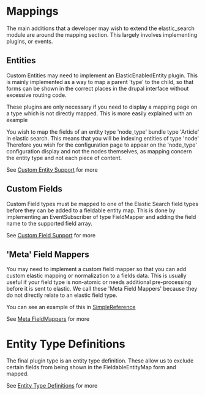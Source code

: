 # Mappings

The main additions that a developer may wish to extend the elastic_search module are around the mapping section. This largely involves implementing plugins, or events.

## Entities

Custom Entities may need to implement an ElasticEnabledEntity plugin. This is mainly implemented as a way to map a parent 'type' to the child, so that forms can be shown in the correct places in the drupal interface without excessive routing code.

These plugins are only necessary if you need to display a mapping page on a type which is not directly mapped. This is more easily explained with an example

You wish to map the fields of an entity type 'node_type' bundle type 'Article' in elastic search. This means that you will be indexing entities of type 'node'
Therefore you wish for the configuration page to appear on the 'node_type' configuration display and not the nodes themselves, as mapping concern the entity type and not each piece of content.

See [Custom Entity Support](CustomEntitySupport.md) for more

## Custom Fields

Custom Field types must be mapped to one of the Elastic Search field types before they can be added to a fieldable entity map.
This is done by implementing an EventSubscriber of type FieldMapper and adding the field name to the supported field array.

See [Custom Field Support](CustomFieldSupport.md) for more

## 'Meta' Field Mappers

You may need to implement a custom field mapper so that you can add custom elastic mapping or normalization to a fields data.
This is usually useful if your field type is non-atomic or needs additional pre-processing before it is sent to elastic.
We call these 'Meta Field Mappers' because they do not directly relate to an elastic field type.

You can see an example of this in [SimpleReference](../../src/Plugin/FieldMapper/SimpleReference.php)

See [Meta FieldMappers](MetaFieldMappers.md) for more

# Entity Type Definitions

The final plugin type is an entity type definition. These allow us to exclude certain fields from being shown in the FieldableEntityMap form and mapped.

See [Entity Type Definitions](EntityTypeDefinitions.md) for more
